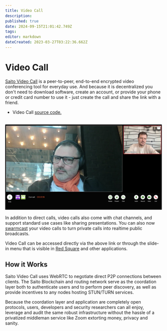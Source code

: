 ```yaml
---
title: Video Call
description: 
published: true
date: 2024-09-15T21:01:42.749Z
tags: 
editor: markdown
dateCreated: 2023-03-27T03:22:36.662Z
---
```


# Video Call

[Saito Video Call](https://saito.io/videocall/) is a peer-to-peer, end-to-end encrypted video conferencing tool for everyday use. And because it is decentralized you don't need to download software, create an account, or provide your phone or credit card number to use it - just create the call and share the link with a friend.

- Video Call [source code.](https://github.com/SaitoTech/saito-lite-rust/tree/master/mods/videocall)

<br>
  
<img src="/saito-talk.jpg" style="maxwidth: 600px;">

In addition to direct calls, video calls also come with chat channels, and support standard use cases like sharing presentations. You can also now [swarmcast](/tech/applications/swarmcast) your video calls to turn private calls into realtime public broadcasts.

Video Call can be accessed directly via the above link or through the slide-in menu that is visible in [Red Square](https://saito.io/redsquare/) and other applications.

## How it Works

Saito Video Call uses WebRTC to negotiate direct P2P connections between clients. The Saito Blockchain and routing network serve as the coordation layer both to authenticate users and to perform peer discovery, as well as provide incentives to any nodes hosting STUN/TURN services.

Because the coordation layer and application are completely open protocols, users, developers and security researchers can all enjoy, leverage and audit the same robust infrastructure without the hassle of a privatized middleman service like Zoom extorting money, privacy and sanity.

<!--
<br>
<div style="display: flex; justify-content: center;">
    <img src="/howtosaitocall.gif" width="400" alt="Use hamburger menu then Saito Call button to use the app">
</div>
-->